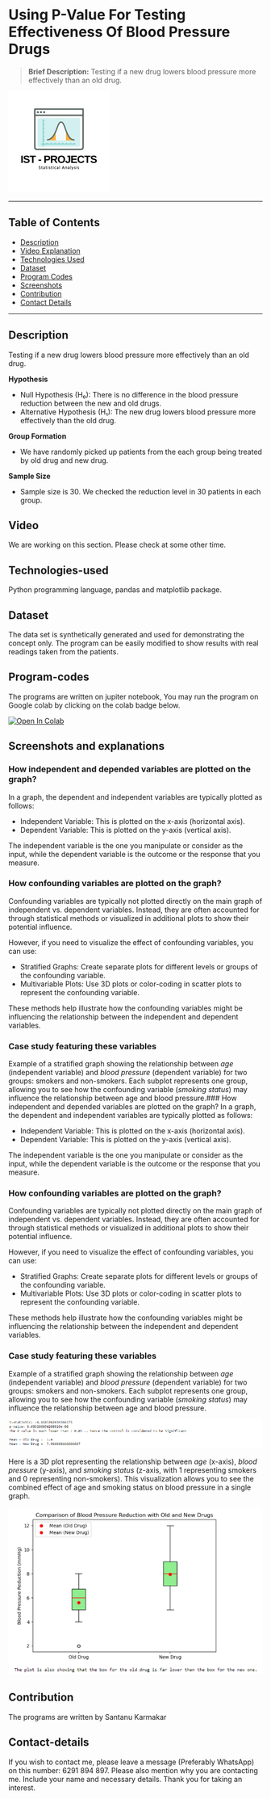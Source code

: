 #  Using P-Value For Testing Effectiveness Of Blood Pressure Drugs
> **Brief Description:** Testing if a new drug lowers blood pressure more effectively than an old drug.
> 
![Project Logo](ISTProjects.png)

---

## Table of Contents

- [Description](#description)
- [Video Explanation](#video)
- [Technologies Used](#technologies-used)
- [Dataset](#dataset)
- [Program Codes ](#program-codes)
- [Screenshots](#screenshots-and-explanations)
- [Contribution](#contributipn)
- [Contact Details](#contact-details)

---

## Description

Testing if a new drug lowers blood pressure more effectively than an old drug.

**Hypothesis**
- Null Hypothesis (H₀): There is no difference in the blood pressure reduction between the new and old drugs.
- Alternative Hypothesis (H₁): The new drug lowers blood pressure more effectively than the old drug.

**Group Formation**
- We have randomly picked up patients from the each group being treated by old drug and new drug. 

**Sample Size**
- Sample size is 30. We checked the reduction level in 30 patients in each group.

## Video
<!--
[![Watch the video](https://img.youtube.com/vi/tbd/hqdefault.jpg)](https://www.youtube.com/watch?v=tbd) 
-->

We are working on this section. Please check at some other time.

## Technologies-used

Python programming language, pandas and matplotlib package.

## Dataset

The data set is synthetically generated and used for demonstrating the concept only. The program can be easily modified to show results with real readings taken from the patients.

## Program-codes

The programs are written on jupiter notebook, You may run the program on Google colab by clicking on the colab badge below.

[![Open In Colab](https://colab.research.google.com/assets/colab-badge.svg)](https://colab.research.google.com/github/fromsantanu/Project11-Dealing-With-Factors-Affecting-A-Disease/blob/main/Project11-Dealing-With-Factors-Affecting-A-Disease.ipynb)

## Screenshots and explanations

### How independent and depended variables are plotted on the graph?
In a graph, the dependent and independent variables are typically plotted as follows:

- Independent Variable: This is plotted on the x-axis (horizontal axis).
- Dependent Variable: This is plotted on the y-axis (vertical axis).

The independent variable is the one you manipulate or consider as the input, while the dependent variable is the outcome or the response that you measure.

### How confounding variables are plotted on the graph?
Confounding variables are typically not plotted directly on the main graph of independent vs. dependent variables. Instead, they are often accounted for through statistical methods or visualized in additional plots to show their potential influence.

However, if you need to visualize the effect of confounding variables, you can use:

- Stratified Graphs: Create separate plots for different levels or groups of the confounding variable.
- Multivariable Plots: Use 3D plots or color-coding in scatter plots to represent the confounding variable.

These methods help illustrate how the confounding variables might be influencing the relationship between the independent and dependent variables.

### Case study featuring these variables

Example of a stratified graph showing the relationship between _age_ (independent variable) and _blood pressure_ (dependent variable) for two groups: smokers and non-smokers. Each subplot represents one group, allowing you to see how the confounding variable (_smoking status_) may influence the relationship between age and blood pressure.### How independent and depended variables are plotted on the graph?
In a graph, the dependent and independent variables are typically plotted as follows:

- Independent Variable: This is plotted on the x-axis (horizontal axis).
- Dependent Variable: This is plotted on the y-axis (vertical axis).

The independent variable is the one you manipulate or consider as the input, while the dependent variable is the outcome or the response that you measure.

### How confounding variables are plotted on the graph?
Confounding variables are typically not plotted directly on the main graph of independent vs. dependent variables. Instead, they are often accounted for through statistical methods or visualized in additional plots to show their potential influence.

However, if you need to visualize the effect of confounding variables, you can use:

- Stratified Graphs: Create separate plots for different levels or groups of the confounding variable.
- Multivariable Plots: Use 3D plots or color-coding in scatter plots to represent the confounding variable.

These methods help illustrate how the confounding variables might be influencing the relationship between the independent and dependent variables.

### Case study featuring these variables

Example of a stratified graph showing the relationship between _age_ (independent variable) and _blood pressure_ (dependent variable) for two groups: smokers and non-smokers. Each subplot represents one group, allowing you to see how the confounding variable (_smoking status_) may influence the relationship between age and blood pressure.

![Program Output](output.png)

Here is a 3D plot representing the relationship between _age_ (x-axis), _blood pressure_ (y-axis), and _smoking status_ (z-axis, with 1 representing smokers and 0 representing non-smokers). This visualization allows you to see the combined effect of age and smoking status on blood pressure in a single graph.

![Program Output](output1.png)


## Contribution

The programs are written by Santanu Karmakar

## Contact-details

If you wish to contact me, please leave a message (Preferably WhatsApp) on this number: 6291 894 897.
Please also mention why you are contacting me. Include your name and necessary details.
Thank you for taking an interest.
